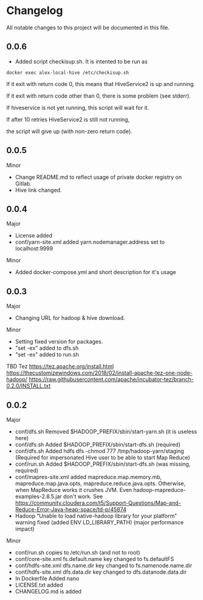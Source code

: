 # Changelog
All notable changes to this project will be documented in this file.



0.0.6
-----
* Added script checkisup.sh. It is intented to be run as
```
docker exec alex-local-hive /etc/checkisup.sh
```
If it exit with return code 0, this means that HiveService2 is up and running.

If it exit with return code other than 0, there is some problem (see stderr).

If hiveservice is not yet running, this script will wait for it.

If after 10 retries HiveService2 is still not running, 

the script will give up (with non-zero return code).

0.0.5
-----
Minor
* Change README.md to reflect usage of private docker registry on Gitlab.
* Hive link changed.

0.0.4
-----
Major
* License added
* conf/yarn-site.xml added yarn.nodemanager.address set to localhost:9999

Minor
* Added docker-compose.yml and short description for it's usage

0.0.3
-----
Major
* Changing URL for hadoop & hive download.

Minor
* Setting fixed version for packages.
* "set -ex" added to dfs.sh
* "set -ex" added to run.sh

TBD
Tez
https://tez.apache.org/install.html
https://thecustomizewindows.com/2018/02/install-apache-tez-one-node-hadoop/
https://raw.githubusercontent.com/apache/incubator-tez/branch-0.2.0/INSTALL.txt

0.0.2
-----
Major
* conf/dfs.sh Removed $HADOOP_PREFIX/sbin/start-yarn.sh (it is useless here)
* conf/dfs.sh Added $HADOOP_PREFIX/sbin/start-dfs.sh (required)
* conf/dfs.sh Added hdfs dfs -chmod 777 /tmp/hadoop-yarn/staging 
(Required for impersonated Hive user to be able to start Map Reduce)
* conf/run.sh Added $HADOOP_PREFIX/sbin/start-dfs.sh (was missing, required)
* conf/mapres-site.xml added mapreduce.map.memory.mb, mapreduce.map.java.opts, mapreduce.reduce.java.opts.
Otherwise, when MapReduce works it crushes JVM. Even hadoop-mapreduce-examples-2.8.5.jar don't work. See https://community.cloudera.com/t5/Support-Questions/Map-and-Reduce-Error-Java-heap-space/td-p/45874
* Hadoop “Unable to load native-hadoop library for your platform” warning fixed (added ENV LD_LIBRARY_PATH) 
(major performance impact)


Minor
* conf/run.sh copies to /etc/run.sh (and not to root)
* conf/core-site.xml fs.default.name key changed to fs.defaultFS
* conf/hdfs-site.xml dfs.name.dir key changed to fs.namenode.name.dir 
* conf/hdfs-site.xml dfs.data.dir key changed to dfs.datanode.data.dir
* In Dockerfile Added nano
* LICENSE.txt added
* CHANGELOG.md is added